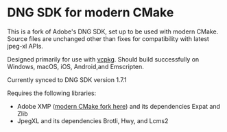 # DNG SDK for modern CMake

This is a fork of Adobe's DNG SDK, set up to be used with modern CMake.
Source files are unchanged other than fixes for compatibility with latest jpeg-xl APIs.

Designed primarily for use with [vcpkg](https://github.com/microsoft/vcpkg). Should build successfully on Windows, macOS, iOS, Android,and Emscripten.

Currently synced to DNG SDK version 1.7.1

Requires the following libraries:
- Adobe XMP ([modern CMake fork here](https://github.com/developandfix/xmp)) and its dependencies Expat and Zlib
- JpegXL and its dependencies Brotli, Hwy, and Lcms2
